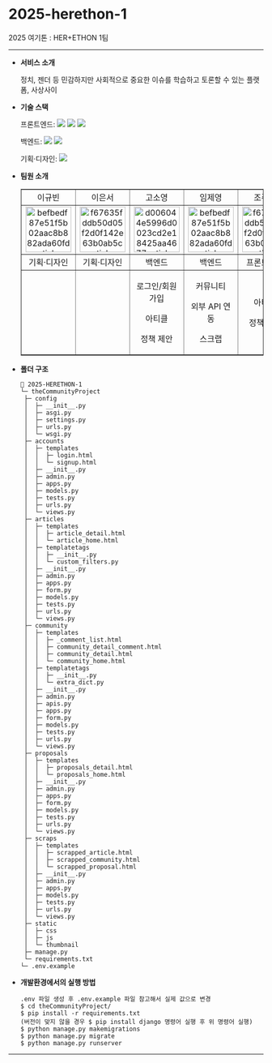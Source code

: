 # 2025-herethon-1
2025 여기톤 : HER+ETHON 1팀

<hr/>

- **서비스 소개**

  정치, 젠더 등 민감하지만 사회적으로 중요한 이슈를 학습하고 토론할 수 있는 플랫폼, 사상사이

- **기술 스택**

  <span>프론트엔드: </span> <img src="https://img.shields.io/badge/html-E34F26?style=for-the-badge&logo=html5&logoColor=white"> <img src="https://img.shields.io/badge/css-1572B6?style=for-the-badge&logo=css3&logoColor=white"> <img src="https://img.shields.io/badge/javascript-F7DF1E?style=for-the-badge&logo=javascript&logoColor=black">

  <span>백엔드: </span><img src="https://img.shields.io/badge/python-3776AB?style=for-the-badge&logo=python&logoColor=white"> <img src="https://img.shields.io/badge/django-092E20?style=for-the-badge&logo=Django&logoColor=white">

  <span>기획·디자인: </span> <img src="https://img.shields.io/badge/figma-F24E1E?style=for-the-badge&logo=figma&logoColor=white">

- **팀원 소개**
  <table border="" cellspacing="0" cellpadding="0" width="100%">
  <tr width="100%">
  <td align="center">이규빈</a></td>
  <td align="center">이은서</a></td>
  <td align="center">고소영</a></td>
  <td align="center">임제영</a></td>
  <td align="center">조주현</a></td>
  <td align="center">이연서</a></td>
  </tr>
  <tr width="100%">
  <td  align="center"><a href="https://imgbb.com/"><img src="https://i.ibb.co/sWXnzcJ/befbedf87e51f5b02aac8b882ada60fd-sticker.png" alt="befbedf87e51f5b02aac8b882ada60fd-sticker" border="0" width="90px"></a></td>
  <td  align="center"><a href="https://imgbb.com/"><img src="https://i.ibb.co/MRr1QMW/f67635fddb50d05f2d0f142e63b0ab5c-sticker.png" alt="f67635fddb50d05f2d0f142e63b0ab5c-sticker" border="0" width="90px"></a></td>
  <td  align="center"><a href="https://imgbb.com/"><img src="https://i.ibb.co/2KDG82L/d006044e5996d0023cd2e18425aa4677-sticker.png" alt="d006044e5996d0023cd2e18425aa4677-sticker" border="0" width="90px"></a></td>
  <td  align="center"><a href="https://imgbb.com/"><img src="https://i.ibb.co/sWXnzcJ/befbedf87e51f5b02aac8b882ada60fd-sticker.png" alt="befbedf87e51f5b02aac8b882ada60fd-sticker" border="0" width="90px"></a></td>
  <td  align="center"><a href="https://imgbb.com/"><img src="https://i.ibb.co/MRr1QMW/f67635fddb50d05f2d0f142e63b0ab5c-sticker.png" alt="f67635fddb50d05f2d0f142e63b0ab5c-sticker" border="0" width="90px"></a></td>
  <td  align="center"><a href="https://imgbb.com/"><img src="https://i.ibb.co/2KDG82L/d006044e5996d0023cd2e18425aa4677-sticker.png" alt="d006044e5996d0023cd2e18425aa4677-sticker" border="0" width="90px"></a></td>
  </tr>
  <tr width="100%">
  <td  align="center">기획·디자인</td>
  <td  align="center">기획·디자인</td>
  <td  align="center">백엔드</td>
  <td  align="center">백엔드</td>
  <td  align="center">프론트엔드</td>
  <td  align="center">프론트엔드</td>
     </tr>
      <tr width="100%">
        <td  align="center"><p></p><p></p><p></p></td>
        <td  align="center"><p></p><p></p><p></p></td>
        <td  align="center"><p>로그인/회원가입</p><p>아티클</p><p>정책 제안</p></td>
        <td  align="center"><p>커뮤니티</p><p>외부 API 연동</p><p>스크랩</p></td>
        <td  align="center"><p>아티클</p><p>정책 제안</p><p></p></td>
        <td  align="center"><p>로그인/회원가입</p>커뮤니티<p></p><p>스크랩</p></td>
     </tr>
  </table>

- **폴더 구조**

  ```
  📂 2025-HERETHON-1
  └─ theCommunityProject
   ├─ config
   │  ├─ __init__.py
   │  ├─ asgi.py
   │  ├─ settings.py
   │  ├─ urls.py
   │  └─ wsgi.py
   ├─ accounts
   │  ├─ templates
   │  │  ├─ login.html
   │  │  └─ signup.html
   │  ├─ __init__.py
   │  ├─ admin.py
   │  ├─ apps.py
   │  ├─ models.py
   │  ├─ tests.py
   │  ├─ urls.py
   │  └─ views.py
   ├─ articles
   │  ├─ templates
   │  │  ├─ article_detail.html
   │  │  └─ article_home.html
   │  ├─ templatetags
   │  │  ├─ __init__.py
   │  │  └─ custom_filters.py
   │  ├─ __init__.py
   │  ├─ admin.py
   │  ├─ apps.py
   │  ├─ form.py
   │  ├─ models.py
   │  ├─ tests.py
   │  ├─ urls.py
   │  └─ views.py
   ├─ community
   │  ├─ templates
   │  │  ├─ _comment_list.html
   │  │  ├─ community_detail_comment.html
   │  │  ├─ community_detail.html
   │  │  └─ community_home.html
   │  ├─ templatetags
   │  │  ├─ __init__.py
   │  │  └─ extra_dict.py
   │  ├─ __init__.py
   │  ├─ admin.py
   │  ├─ apis.py
   │  ├─ apps.py
   │  ├─ form.py
   │  ├─ models.py
   │  ├─ tests.py
   │  ├─ urls.py
   │  └─ views.py
   ├─ proposals
   │  ├─ templates
   │  │  ├─ proposals_detail.html
   │  │  └─ proposals_home.html
   │  ├─ __init__.py
   │  ├─ admin.py
   │  ├─ apps.py
   │  ├─ form.py
   │  ├─ models.py
   │  ├─ tests.py
   │  ├─ urls.py
   │  └─ views.py
   ├─ scraps
   │  ├─ templates
   │  │  ├─ scrapped_article.html
   │  │  ├─ scrapped_community.html
   │  │  └─ scrapped_proposal.html
   │  ├─ __init__.py
   │  ├─ admin.py
   │  ├─ apps.py
   │  ├─ models.py
   │  ├─ tests.py
   │  ├─ urls.py
   │  └─ views.py
   ├─ static
   │  ├─ css
   │  ├─ js
   │  └─ thumbnail
   ├─ manage.py
   └─ requirements.txt
  └─ .env.example
  ```

- **개발환경에서의 실행 방법**
  ```
  .env 파일 생성 후 .env.example 파일 참고해서 실제 값으로 변경
  $ cd theCommunityProject/
  $ pip install -r requirements.txt
  (버전이 맞지 않을 경우 $ pip install django 명령어 실행 후 위 명령어 실행)
  $ python manage.py makemigrations
  $ python manage.py migrate
  $ python manage.py runserver
  ```
<hr/>
